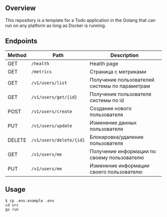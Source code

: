 ## Overview

This repository is a template for a Todo application in the Golang that can run on any platform as long as Docker is running.

## Endpoints

Method | Path                   | Description                                   |                                                                         
---    |------------------------|------------------------------------------------
GET    | `/health`              | Health page                                   |
GET    | `/metrics`             | Страница с метриками                          |
GET    | `/v1/users/list`       | Получение пользователей системы по параметрам |
GET    | `/v1/users/get/{id}`   | Получение пользователя системы по id          |
POST   | `/v1/users/create`     | Создание нового пользователя                  |
PUT    | `/v1/users/update`     | Изменение данных пользователя                 |
DELETE | `/v1/users/delete/{id}`| Блокировка/удаление пользователя              |
GET    | `/v1/users/me`         | Получение информации по своему пользователю   |
PUT    | `/v1/users/me`         | Изменение информации своего пользователю      |

## Usage

```shell
$ cp .env.example .env
cd src
go run
```
